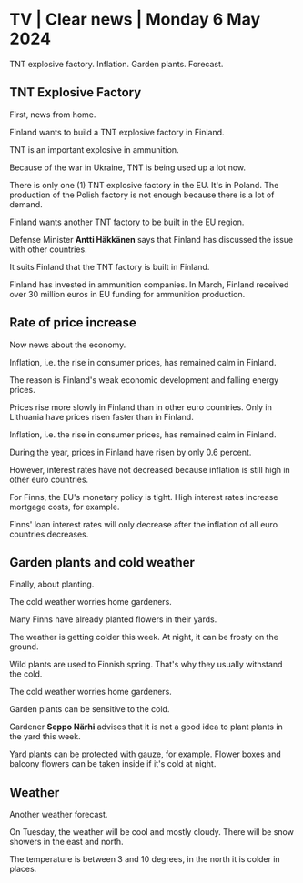 # TV \| Clear news \| Monday 6 May 2024

TNT explosive factory. Inflation. Garden plants. Forecast.

## TNT Explosive Factory

First, news from home.

Finland wants to build a TNT explosive factory in Finland.

TNT is an important explosive in ammunition.

Because of the war in Ukraine, TNT is being used up a lot now.

There is only one (1) TNT explosive factory in the EU. It's in Poland. The production of the Polish factory is not enough because there is a lot of demand.

Finland wants another TNT factory to be built in the EU region.

Defense Minister **Antti Häkkänen** says that Finland has discussed the issue with other countries.

It suits Finland that the TNT factory is built in Finland.

Finland has invested in ammunition companies. In March, Finland received over 30 million euros in EU funding for ammunition production.

## Rate of price increase

Now news about the economy.

Inflation, i.e. the rise in consumer prices, has remained calm in Finland.

The reason is Finland's weak economic development and falling energy prices.

Prices rise more slowly in Finland than in other euro countries. Only in Lithuania have prices risen faster than in Finland.

Inflation, i.e. the rise in consumer prices, has remained calm in Finland.

During the year, prices in Finland have risen by only 0.6 percent.

However, interest rates have not decreased because inflation is still high in other euro countries.

For Finns, the EU's monetary policy is tight. High interest rates increase mortgage costs, for example.

Finns' loan interest rates will only decrease after the inflation of all euro countries decreases.

## Garden plants and cold weather

Finally, about planting.

The cold weather worries home gardeners.

Many Finns have already planted flowers in their yards.

The weather is getting colder this week. At night, it can be frosty on the ground.

Wild plants are used to Finnish spring. That's why they usually withstand the cold.

The cold weather worries home gardeners.

Garden plants can be sensitive to the cold.

Gardener **Seppo Närhi** advises that it is not a good idea to plant plants in the yard this week.

Yard plants can be protected with gauze, for example. Flower boxes and balcony flowers can be taken inside if it's cold at night.

## Weather

Another weather forecast.

On Tuesday, the weather will be cool and mostly cloudy. There will be snow showers in the east and north.

The temperature is between 3 and 10 degrees, in the north it is colder in places.

